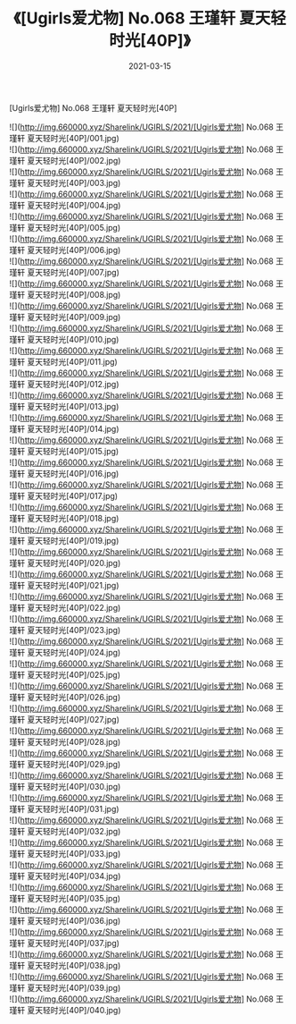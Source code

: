 ﻿---
layout: post
title:  《[Ugirls爱尤物] No.068 王瑾轩 夏天轻时光[40P]》
date:   2021-03-15
img: http://img.660000.xyz/Sharelink/UGIRLS/2021/[Ugirls爱尤物] No.068 王瑾轩 夏天轻时光[40P]/000.jpg
categories: [美女, 清纯, 唯美]
---

[Ugirls爱尤物] No.068 王瑾轩 夏天轻时光[40P]

  ![](http://img.660000.xyz/Sharelink/UGIRLS/2021/[Ugirls爱尤物] No.068 王瑾轩 夏天轻时光[40P]/001.jpg) <br> ![](http://img.660000.xyz/Sharelink/UGIRLS/2021/[Ugirls爱尤物] No.068 王瑾轩 夏天轻时光[40P]/002.jpg) <br> ![](http://img.660000.xyz/Sharelink/UGIRLS/2021/[Ugirls爱尤物] No.068 王瑾轩 夏天轻时光[40P]/003.jpg) <br> ![](http://img.660000.xyz/Sharelink/UGIRLS/2021/[Ugirls爱尤物] No.068 王瑾轩 夏天轻时光[40P]/004.jpg) <br> ![](http://img.660000.xyz/Sharelink/UGIRLS/2021/[Ugirls爱尤物] No.068 王瑾轩 夏天轻时光[40P]/005.jpg) <br> ![](http://img.660000.xyz/Sharelink/UGIRLS/2021/[Ugirls爱尤物] No.068 王瑾轩 夏天轻时光[40P]/006.jpg) <br> ![](http://img.660000.xyz/Sharelink/UGIRLS/2021/[Ugirls爱尤物] No.068 王瑾轩 夏天轻时光[40P]/007.jpg) <br> ![](http://img.660000.xyz/Sharelink/UGIRLS/2021/[Ugirls爱尤物] No.068 王瑾轩 夏天轻时光[40P]/008.jpg) <br> ![](http://img.660000.xyz/Sharelink/UGIRLS/2021/[Ugirls爱尤物] No.068 王瑾轩 夏天轻时光[40P]/009.jpg) <br> ![](http://img.660000.xyz/Sharelink/UGIRLS/2021/[Ugirls爱尤物] No.068 王瑾轩 夏天轻时光[40P]/010.jpg) <br> ![](http://img.660000.xyz/Sharelink/UGIRLS/2021/[Ugirls爱尤物] No.068 王瑾轩 夏天轻时光[40P]/011.jpg) <br> ![](http://img.660000.xyz/Sharelink/UGIRLS/2021/[Ugirls爱尤物] No.068 王瑾轩 夏天轻时光[40P]/012.jpg) <br> ![](http://img.660000.xyz/Sharelink/UGIRLS/2021/[Ugirls爱尤物] No.068 王瑾轩 夏天轻时光[40P]/013.jpg) <br> ![](http://img.660000.xyz/Sharelink/UGIRLS/2021/[Ugirls爱尤物] No.068 王瑾轩 夏天轻时光[40P]/014.jpg) <br> ![](http://img.660000.xyz/Sharelink/UGIRLS/2021/[Ugirls爱尤物] No.068 王瑾轩 夏天轻时光[40P]/015.jpg) <br> ![](http://img.660000.xyz/Sharelink/UGIRLS/2021/[Ugirls爱尤物] No.068 王瑾轩 夏天轻时光[40P]/016.jpg) <br> ![](http://img.660000.xyz/Sharelink/UGIRLS/2021/[Ugirls爱尤物] No.068 王瑾轩 夏天轻时光[40P]/017.jpg) <br> ![](http://img.660000.xyz/Sharelink/UGIRLS/2021/[Ugirls爱尤物] No.068 王瑾轩 夏天轻时光[40P]/018.jpg) <br> ![](http://img.660000.xyz/Sharelink/UGIRLS/2021/[Ugirls爱尤物] No.068 王瑾轩 夏天轻时光[40P]/019.jpg) <br> ![](http://img.660000.xyz/Sharelink/UGIRLS/2021/[Ugirls爱尤物] No.068 王瑾轩 夏天轻时光[40P]/020.jpg) <br> ![](http://img.660000.xyz/Sharelink/UGIRLS/2021/[Ugirls爱尤物] No.068 王瑾轩 夏天轻时光[40P]/021.jpg) <br> ![](http://img.660000.xyz/Sharelink/UGIRLS/2021/[Ugirls爱尤物] No.068 王瑾轩 夏天轻时光[40P]/022.jpg) <br> ![](http://img.660000.xyz/Sharelink/UGIRLS/2021/[Ugirls爱尤物] No.068 王瑾轩 夏天轻时光[40P]/023.jpg) <br> ![](http://img.660000.xyz/Sharelink/UGIRLS/2021/[Ugirls爱尤物] No.068 王瑾轩 夏天轻时光[40P]/024.jpg) <br> ![](http://img.660000.xyz/Sharelink/UGIRLS/2021/[Ugirls爱尤物] No.068 王瑾轩 夏天轻时光[40P]/025.jpg) <br> ![](http://img.660000.xyz/Sharelink/UGIRLS/2021/[Ugirls爱尤物] No.068 王瑾轩 夏天轻时光[40P]/026.jpg) <br> ![](http://img.660000.xyz/Sharelink/UGIRLS/2021/[Ugirls爱尤物] No.068 王瑾轩 夏天轻时光[40P]/027.jpg) <br> ![](http://img.660000.xyz/Sharelink/UGIRLS/2021/[Ugirls爱尤物] No.068 王瑾轩 夏天轻时光[40P]/028.jpg) <br> ![](http://img.660000.xyz/Sharelink/UGIRLS/2021/[Ugirls爱尤物] No.068 王瑾轩 夏天轻时光[40P]/029.jpg) <br> ![](http://img.660000.xyz/Sharelink/UGIRLS/2021/[Ugirls爱尤物] No.068 王瑾轩 夏天轻时光[40P]/030.jpg) <br> ![](http://img.660000.xyz/Sharelink/UGIRLS/2021/[Ugirls爱尤物] No.068 王瑾轩 夏天轻时光[40P]/031.jpg) <br> ![](http://img.660000.xyz/Sharelink/UGIRLS/2021/[Ugirls爱尤物] No.068 王瑾轩 夏天轻时光[40P]/032.jpg) <br> ![](http://img.660000.xyz/Sharelink/UGIRLS/2021/[Ugirls爱尤物] No.068 王瑾轩 夏天轻时光[40P]/033.jpg) <br> ![](http://img.660000.xyz/Sharelink/UGIRLS/2021/[Ugirls爱尤物] No.068 王瑾轩 夏天轻时光[40P]/034.jpg) <br> ![](http://img.660000.xyz/Sharelink/UGIRLS/2021/[Ugirls爱尤物] No.068 王瑾轩 夏天轻时光[40P]/035.jpg) <br> ![](http://img.660000.xyz/Sharelink/UGIRLS/2021/[Ugirls爱尤物] No.068 王瑾轩 夏天轻时光[40P]/036.jpg) <br> ![](http://img.660000.xyz/Sharelink/UGIRLS/2021/[Ugirls爱尤物] No.068 王瑾轩 夏天轻时光[40P]/037.jpg) <br> ![](http://img.660000.xyz/Sharelink/UGIRLS/2021/[Ugirls爱尤物] No.068 王瑾轩 夏天轻时光[40P]/038.jpg) <br> ![](http://img.660000.xyz/Sharelink/UGIRLS/2021/[Ugirls爱尤物] No.068 王瑾轩 夏天轻时光[40P]/039.jpg) <br> ![](http://img.660000.xyz/Sharelink/UGIRLS/2021/[Ugirls爱尤物] No.068 王瑾轩 夏天轻时光[40P]/040.jpg) <br>